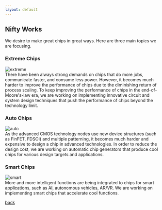 ```yaml
---
layout: default
---
```


## Nifty Works 

We desire to make great chips in great ways. Here are three main topics we are 
focusing.

### Extreme Chips
![extreme](https://raw.githubusercontent.com/niftylab/niftylab.github.io/master/assets/img/research/extreme.png)  
There have been always strong demands on chips that do more jobs, communicate 
faster, and consume less power. 
However, it becomes much harder to improve the performance of chips due to 
the diminishing return of process scaling.
To keep improving the performance of chips in the end-of-Moore's-law era, we 
are working on implementing innovative circuit and system design techniques 
that push the performance of chips beyond the technology limit.

### Auto Chips
![auto](https://raw.githubusercontent.com/niftylab/niftylab.github.io/master/assets/img/research/auto.png)  
As the advanced CMOS technology nodes use new device structures (such as FinFET, 
FDSOI) and multiple patterning, it becomes much harder and expensive to 
design a chip in advanced technologies. In order to reduce the design cost, 
we are working on automatic chip generators that produce cool chips for various 
design targets and applications.

### Smart Chips
![smart](https://raw.githubusercontent.com/niftylab/niftylab.github.io/master/assets/img/research/smart.png)  
More and more intelligent functions are being integrated to chips for smart 
applications, such as AI, autonomous vehicles, AR/VR. We are working on 
implementing smart chips that accelerate cool functions.

[back](./)
